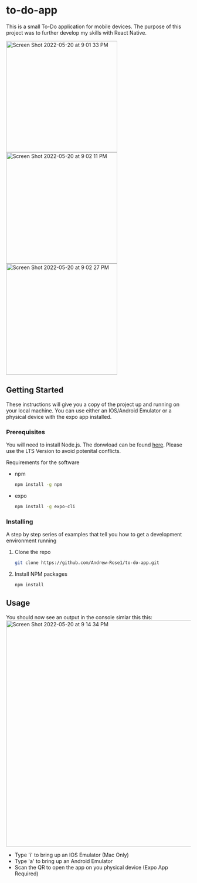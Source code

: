 # to-do-app
This is a small To-Do application for mobile devices. The purpose of this project was to further develop my skills with React Native.

<img width="303" alt="Screen Shot 2022-05-20 at 9 01 33 PM" src="https://user-images.githubusercontent.com/55816533/169634687-1e85ed87-8d5f-4886-a877-26711d53e34d.png">    <img width="303" alt="Screen Shot 2022-05-20 at 9 02 11 PM" src="https://user-images.githubusercontent.com/55816533/169634693-050b5b23-59c2-445d-8bd5-98a9ddc75307.png">    <img width="303" alt="Screen Shot 2022-05-20 at 9 02 27 PM" src="https://user-images.githubusercontent.com/55816533/169634695-f99e6bc1-2a01-4ec3-8406-963ba0d10c7c.png">


## Getting Started

These instructions will give you a copy of the project up and running on
your local machine. You can use either an IOS/Android Emulator or a physical device with the expo app installed.

### Prerequisites
You will need to install Node.js. The donwload can be found [here](https://nodejs.org/en/). Please use the LTS Version to avoid potenital conflicts.

Requirements for the software 
* npm
  ```sh
  npm install -g npm
  ```

* expo
  ```sh
  npm install -g expo-cli
  ```

### Installing

A step by step series of examples that tell you how to get a development
environment running

1. Clone the repo
   ```sh
   git clone https://github.com/Andrew-Rose1/to-do-app.git
   ```
2. Install NPM packages
   ```sh
   npm install
   ```

## Usage

You should now see an output in the console simlar this this:
<img width="616" alt="Screen Shot 2022-05-20 at 9 14 34 PM" src="https://user-images.githubusercontent.com/55816533/169634987-bacf1ade-887e-4c78-8488-1a6014bc7967.png">

* Type 'i' to bring up an IOS Emulator (Mac Only)
* Type 'a' to bring up an Android Emulator
* Scan the QR to open the app on you physical device (Expo App Required) 
